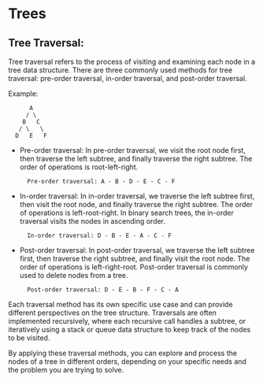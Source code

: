 # Trees 
## Tree Traversal:

Tree traversal refers to the process of visiting and examining each node in a tree data structure. There are three commonly used methods for tree traversal: pre-order traversal, in-order traversal, and post-order traversal.

Example:

          A
         / \
        B   C
       / \   \
      D   E   F


+ Pre-order traversal: In pre-order traversal, we visit the root node first, then traverse the left subtree, and finally traverse the right subtree. The order of operations is root-left-right.


        Pre-order traversal: A - B - D - E - C - F



+ In-order traversal: In in-order traversal, we traverse the left subtree first, then visit the root node, and finally traverse the right subtree. The order of operations is left-root-right. In binary search trees, the in-order traversal visits the nodes in ascending order.

        In-order traversal: D - B - E - A - C - F


+ Post-order traversal: In post-order traversal, we traverse the left subtree first, then traverse the right subtree, and finally visit the root node. The order of operations is left-right-root. Post-order traversal is commonly used to delete nodes from a tree.


        Post-order traversal: D - E - B - F - C - A


Each traversal method has its own specific use case and can provide different perspectives on the tree structure. Traversals are often implemented recursively, where each recursive call handles a subtree, or iteratively using a stack or queue data structure to keep track of the nodes to be visited.

By applying these traversal methods, you can explore and process the nodes of a tree in different orders, depending on your specific needs and the problem you are trying to solve.